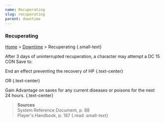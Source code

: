 ```yaml
---
name: Recuperating
slug: recuperating
parent: downtime
---
```

### Recuperating
[Home](dm-operations-center) > [Downtime](downtime) > Recuperating {.small-text}

After 3 days of uninterrupted recuperation, a character may attempt a DC 15 CON Save to:

End an effect preventing the recovery of HP {.text-center}

OR {.text-center}
 
Gain Advantage on saves for any current diseases or poisons for the next 24 hours. {.text-center}

> **Sources** <br/>
> System Reference Document, p. 88<br/>
> Player's Handbook, p. 187
{.read .small-text} 